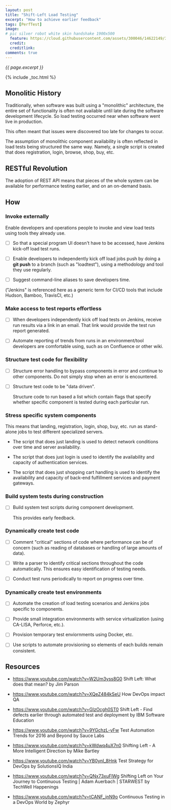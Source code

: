```yaml
---
layout: post
title: "Shift-Left Load Testing"
excerpt: "How to achieve earlier feedback"
tags: [PerfTest]
image:
# pic silver robot white skin handshake 1900x500
  feature: https://cloud.githubusercontent.com/assets/300046/14622149/306629f0-0585-11e6-961a-dc8f60dadbf6.jpg
  credit: 
  creditlink: 
comments: true
---
```

<i>{{ page.excerpt }}</i>

{% include _toc.html %}

## Monolitic History

Traditionally, when software was built using a "monolithic" architecture, 
the entire set of functionality is often not available until late during the software development lifecycle. 
So load testing occurred near when software went live in production.

This often meant that issues were discovered too late for changes to occur.

The assumption of monolithic component availability is often reflected in load tests being structured the same way.
Namely, a single script is created that does registration, login, browse, shop, buy, etc.



## RESTful Revolution 

The adoption of REST API means that pieces of the whole system can be available for performance testing earlier,
and on an on-demand basis.

<!-- ![ibm-openwhisk-arch-720x168](https://cloud.githubusercontent.com/assets/300046/25739620/aa1efd38-3150-11e7-8f7f-9438274e48e4.png)
-->



## How



### Invoke externally

Enable developers and operations people to invoke and view load tests using tools they already use.

- [ ] So that a special program UI doesn't have to be accessed, have Jenkins kick-off load test runs.

- [ ] Enable developers to independently kick off load jobs push by doing a 
   <strong>git push</strong> to a branch (such as "loadtest"), using a methodology and tool they use regularly.

- [ ] Suggest command-line aliases to save developers time.

("Jenkins" is referenced here as a generic term for CI/CD tools that include Hudson, Bamboo, TravisCI, etc.)


### Make access to test reports effortless

- [ ] When developers independently kick off load tests on Jenkins, 
receive run results via a link in an email.
That link would provide the test run report generated.

- [ ] Automate reporting of trends from runs in an environment/tool developers are comfortable using, 
such as on Confluence or other wiki.



### Structure test code for flexibility

- [ ] Structure error handling to bypass components in error and continue to other components.
   Do not simply stop when an error is encountered.

- [ ] Structure test code to be "data driven".

   Structure code to run based a list which contain flags that specify whether specific component is tested during each particular run.



### Stress specific system components

This means that landing, registration, login, shop, buy, etc. run as stand-alone jobs to test different specialized servers.

   * The script that does just landing is used to detect network conditions over time and server availability.

   * The script that does just login is used to identify the availability and capacity of authentication services.

   * The script that does just shopping cart handling is used to identify the availability and capacity of back-end fulfillment services and payment gateways.


### Build system tests during construction

- [ ] Build system test scripts during component development.

   This provides early feedback.



### Dynamically create test code

- [ ] Comment "critical" sections of code where performance can be of concern (such as reading of databases or handling of large amounts of data).

- [ ] Write a parser to identify critical sections throughout the code automatically. This ensures easy identification of testing needs.

- [ ] Conduct test runs periodically to report on progress over time.


### Dynamically create test environments

- [ ] Automate the creation of load testing scenarios and Jenkins jobs specific to components.

- [ ] Provide small integration environments with service virtualization (using CA-LISA, Perforce, etc.).

- [ ] Provision temporary test enviornments using Docker, etc.

- [ ] Use scripts to automate provisioning so elements of each builds remain consistent.


## Resources

* https://www.youtube.com/watch?v=W2Um3yss8G0
   Shift Left: What does that mean?
   by Jim Parson

* https://www.youtube.com/watch?v=XQeZ484kSeU
   How DevOps impact QA

* https://www.youtube.com/watch?v=GlzOcgh0ST0
   Shift Left - Find defects earlier through automated test and deployment
   by IBM Software Education

* https://www.youtube.com/watch?v=9YGchzL-yFw
   Test Automation Trends for 2016 and Beyond
   by Sauce Labs

* https://www.youtube.com/watch?v=kWdwq4uX7n0
   Shifting Left - A More Intelligent Direction
   by Mike Bartley

* https://www.youtube.com/watch?v=YB0ynI_8Hnk
   Test Strategy for DevOps
   by SolutionsIQ India

* https://www.youtube.com/watch?v=QNx73xuFlWg
   Shifting Left on Your Journey to Continuous Testing | Adam Auerbach | STARWEST
   by TechWell Happenings

* https://www.youtube.com/watch?v=tCANF_jnN9o
   Continuous Testing in a DevOps World
   by Zephyr
   